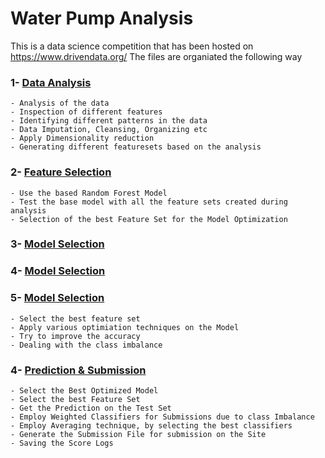 # Water Pump Analysis

This is a data science competition that has been hosted on https://www.drivendata.org/
The files are organiated the following way

### 1- [Data Analysis](water_pump_analysis.ipynb)

	- Analysis of the data
	- Inspection of different features
	- Identifying different patterns in the data	
	- Data Imputation, Cleansing, Organizing etc
	- Apply Dimensionality reduction
	- Generating different featuresets based on the analysis
	
	
	
### 2- [Feature Selection](feature_set_selection.ipynb)

	- Use the based Random Forest Model
	- Test the base model with all the feature sets created during analysis
	- Selection of the best Feature Set for the Model Optimization
	
	
### 3- [Model Selection](model_selection.ipynb)
### 4- [Model Selection](model_selection_1.ipynb)
### 5- [Model Selection](model_selection_2.ipynb)

	- Select the best feature set
	- Apply various optimiation techniques on the Model
	- Try to improve the accuracy
	- Dealing with the class imbalance
	

### 4- [Prediction & Submission](model_prediction.ipynb)	

	- Select the Best Optimized Model
	- Select the best Feature Set
	- Get the Prediction on the Test Set
	- Employ Weighted Classifiers for Submissions due to class Imbalance
	- Employ Averaging technique, by selecting the best classifiers
	- Generate the Submission File for submission on the Site
	- Saving the Score Logs
	
	
